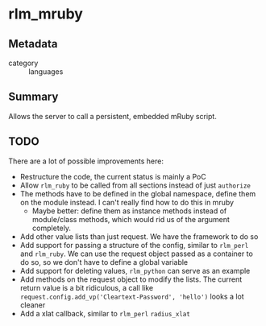 # rlm_mruby
## Metadata
<dl>
  <dt>category</dt><dd>languages</dd>
</dl>

## Summary
Allows the server to call a persistent, embedded mRuby script.

## TODO
There are a lot of possible improvements here:

* Restructure the code, the current status is mainly a PoC
* Allow `rlm_ruby` to be called from all sections instead of just `authorize`
* The methods have to be defined in the global namespace, define them on the module instead. I can't really find how to do this in mruby
  * Maybe better: define them as instance methods instead of module/class methods, which would rid us of the argument completely.
* Add other value lists than just request. We have the framework to do so
* Add support for passing a structure of the config, similar to `rlm_perl` and `rlm_ruby`. We can use the request object passed as a container to do so, so we don't have to define a global variable
* Add support for deleting values, `rlm_python` can serve as an example
* Add methods on the request object to modify the lists. The current return value is a bit ridiculous, a call like `request.config.add_vp('Cleartext-Password', 'hello')` looks a lot cleaner
* Add a xlat callback, similar to `rlm_perl` `radius_xlat`
